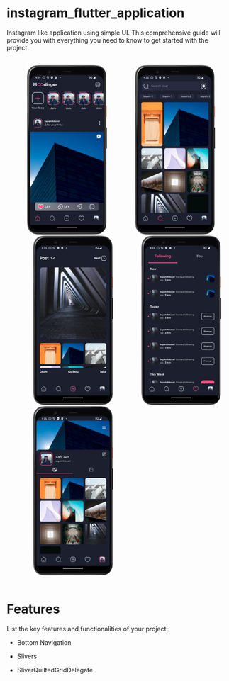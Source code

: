 # instagram_flutter_application

Instagram like application using simple UI. This comprehensive guide will provide you with everything you need to know to get started with the project.

<br />
<div>
  &emsp;&emsp;&emsp;
  <img src="https://github.com/SepehrFakoori/instagram_flutter_application/blob/63310fc1fdd539a4077ab9dc8e71b33fe043ef9b/assets/pictures/home_screen.png" alt="Home Screen" width="180">
  &emsp;&emsp;&emsp;&emsp;
  <img src="https://github.com/SepehrFakoori/instagram_flutter_application/blob/63310fc1fdd539a4077ab9dc8e71b33fe043ef9b/assets/pictures/search_screen.png" alt="Search Screen" width="180">  
  &emsp;&emsp;&emsp;&emsp;
  <img src="https://github.com/SepehrFakoori/instagram_flutter_application/blob/63310fc1fdd539a4077ab9dc8e71b33fe043ef9b/assets/pictures/add_screen.png" alt="Add Screen" width="180">
   &emsp;&emsp;&emsp;&emsp;
  <img src="https://github.com/SepehrFakoori/instagram_flutter_application/blob/63310fc1fdd539a4077ab9dc8e71b33fe043ef9b/assets/pictures/activity_screen.png" alt="Activity Screen" width="180">
   &emsp;&emsp;&emsp;&emsp;
  <img src="https://github.com/SepehrFakoori/instagram_flutter_application/blob/63310fc1fdd539a4077ab9dc8e71b33fe043ef9b/assets/pictures/profile_screen.png" alt="Profile Screen" width="180">
</div>
<br />


# Features

List the key features and functionalities of your project:

- Bottom Navigation 

- Slivers

- SliverQuiltedGridDelegate
